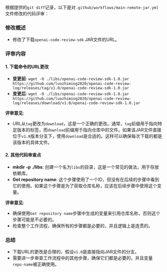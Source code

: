 根据提供的`git diff`记录，以下是对`.github/workflows/main-remote-jar.yml`文件修改的代码评审：

### 修改概述
- 修改了下载`openai-code-review-sdk` JAR文件的URL。

### 评审内容

#### 1. 下载命令的URL更改
- **变更前**: `wget -O ./libs/openai-code-review-sdk-1.0.jar https://github.com/luozhiming2020/openai-code-review-log/releases/tag/v1.0/openai-code-review-sdk-1.0.jar`
- **变更后**: `wget -O ./libs/openai-code-review-sdk-1.0.jar https://github.com/luozhiming2020/openai-code-review-log/releases/download/v1.0/openai-code-review-sdk-1.0.jar`

**评审意见**:
- URL从`tag`更改为`download`，这是一个正确的更改。通常，`tag`前缀用于指向特定版本的标签，而`download`前缀用于指向仓库中的文件。如果该JAR文件直接位于`v1.0`版本分支下，使用`download`是合适的。这样可以确保每次下载的都是该版本的具体文件。

#### 2. 其他代码审查点
- **mkdir -p ./libs**: 创建一个名为`libs`的目录，这是一个常见的做法，用于存放依赖库。
- **Get repository name**: 这个步骤使用了一个ID，但没有在后续的步骤中看到它的使用。如果这个步骤是为了获取仓库名称，应该在后续步骤中使用这个变量。

**评审意见**:
- 确保使用`Get repository name`步骤中生成的变量来引用仓库名称，否则这个步骤可能是不必要的。
- 检查整个工作流程，确保所有的步骤都是必要的，并且逻辑上是连贯的。

### 总结
- 下载URL的更改是合理的，假设`v1.0`是直接指向JAR文件的分支。
- 需要进一步审查工作流程中的其他步骤，确保它们都是必要的，并且变量`repo-name`被正确使用。